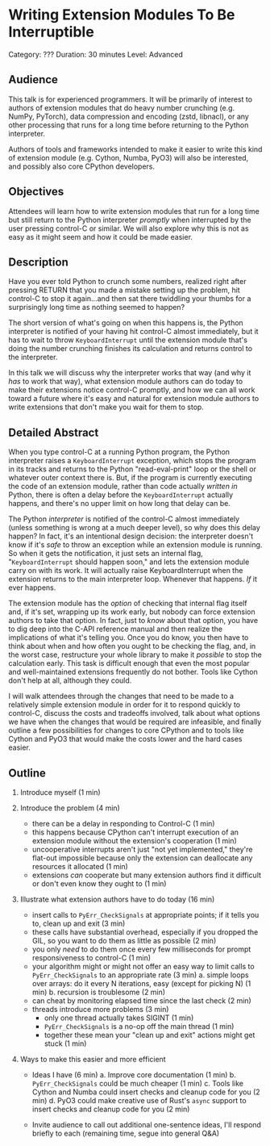 # Writing Extension Modules To Be Interruptible

Category: ???
Duration: 30 minutes
Level: Advanced

## Audience

This talk is for experienced programmers.  It will be primarily of
interest to authors of extension modules that do heavy number
crunching (e.g. NumPy, PyTorch), data compression and encoding (zstd,
libnacl), or any other processing that runs for a long time before
returning to the Python interpreter.

Authors of tools and frameworks intended to make it easier to write
this kind of extension module (e.g. Cython, Numba, PyO3) will also be
interested, and possibly also core CPython developers.

## Objectives

Attendees will learn how to write extension modules that run for a
long time but still return to the Python interpreter *promptly* when
interrupted by the user pressing control-C or similar.  We will also
explore why this is not as easy as it might seem and how it could be
made easier.

## Description

Have you ever told Python to crunch some numbers, realized right after
pressing RETURN that you made a mistake setting up the problem, hit
control-C to stop it again...and then sat there twiddling your thumbs
for a surprisingly long time as nothing seemed to happen?

The short version of what's going on when this happens is, the
Python interpreter is notified of your having hit control-C almost
immediately, but it has to wait to throw `KeyboardInterrupt` until
the extension module that's doing the number crunching finishes
its calculation and returns control to the interpreter.

In this talk we will discuss why the interpreter works that way (and
why it *has* to work that way), what extension module authors can do
today to make their extensions notice control-C promptly, and how we
can all work toward a future where it's easy and natural for extension
module authors to write extensions that don't make you wait for them
to stop.

## Detailed Abstract

When you type control-C at a running Python program, the Python
interpreter raises a `KeyboardInterrupt` exception, which stops the
program in its tracks and returns to the Python "read-eval-print" loop
or the shell or whatever outer context there is.  But, if the program
is currently executing the code of an extension module, rather than
code actually *written in* Python, there is often a delay before the
`KeyboardInterrupt` actually happens, and there's no upper limit on how
long that delay can be.

The Python *interpreter* is notified of the control-C almost
immediately (unless something is wrong at a much deeper level), so why
does this delay happen?  In fact, it's an intentional design decision:
the interpreter doesn't know if it's *safe* to throw an exception
while an extension module is running.  So when it gets the
notification, it just sets an internal flag, "`KeyboardInterrupt`
should happen soon," and lets the extension module carry on with its
work.  It will actually raise KeyboardInterrupt when the extension
returns to the main interpreter loop.  Whenever that happens.  *If* it
ever happens.

The extension module has the *option* of checking that internal flag
itself and, if it's set, wrapping up its work early, but nobody can
force extension authors to take that option.  In fact, just to *know*
about that option, you have to dig deep into the C-API reference
manual and then realize the implications of what it's telling you.
Once you do know, you then have to think about when and how often you
ought to be checking the flag, and, in the worst case, restructure
your whole library to make it *possible* to stop the calculation
early.  This task is difficult enough that even the most popular
and well-maintained extensions frequently do not bother.  Tools like
Cython don't help at all, although they could.

I will walk attendees through the changes that need to be made to a
relatively simple extension module in order for it to respond quickly
to control-C, discuss the costs and tradeoffs involved, talk about
what options we have when the changes that would be required are
infeasible, and finally outline a few possibilities for changes to
core CPython and to tools like Cython and PyO3 that would make the
costs lower and the hard cases easier.

## Outline

1. Introduce myself (1 min)

2. Introduce the problem (4 min)
    - there can be a delay in responding to Control-C (1 min)
    - this happens because CPython can't interrupt execution of an
      extension module without the extension's cooperation
      (1 min)
    - uncooperative interrupts aren't just "not yet implemented,"
      they're flat-out impossible because only the extension
      can deallocate any resources it allocated (1 min)
    - extensions *can* cooperate but many extension authors find it
      difficult or don't even know they ought to (1 min)

3. Illustrate what extension authors have to do today (16 min)
    - insert calls to `PyErr_CheckSignals` at appropriate points;
      if it tells you to, clean up and exit (3 min)
    - these calls have substantial overhead, especially if you dropped
      the GIL, so you want to do them as little as possible (2 min)
    - you only *need* to do them once every few milliseconds for
      prompt responsiveness to control-C (1 min)
    - your algorithm might or might not offer an easy way to limit
      calls to `PyErr_CheckSignals` to an appropriate rate (3 min)
      a. simple loops over arrays: do it every N iterations, easy
         (except for picking N) (1 min)
      b. recursion is troublesome (2 min)
    - can cheat by monitoring elapsed time since the last check (2 min)
    - threads introduce more problems (3 min)
      - only one thread actually takes SIGINT (1 min)
      - `PyErr_CheckSignals` is a no-op off the main thread (1 min)
      - together these mean your "clean up and exit" actions might get
        stuck (1 min)

4. Ways to make this easier and more efficient
   - Ideas I have (6 min)
      a. Improve core documentation (1 min)
      b. `PyErr_CheckSignals` could be much cheaper (1 min)
      c. Tools like Cython and Numba could insert checks and cleanup
         code for you (2 min)
      d. PyO3 could make creative use of Rust's `async` support to
         insert checks and cleanup code for you (2 min)

   - Invite audience to call out additional one-sentence ideas,
     I'll respond briefly to each
     (remaining time, segue into general Q&A)

